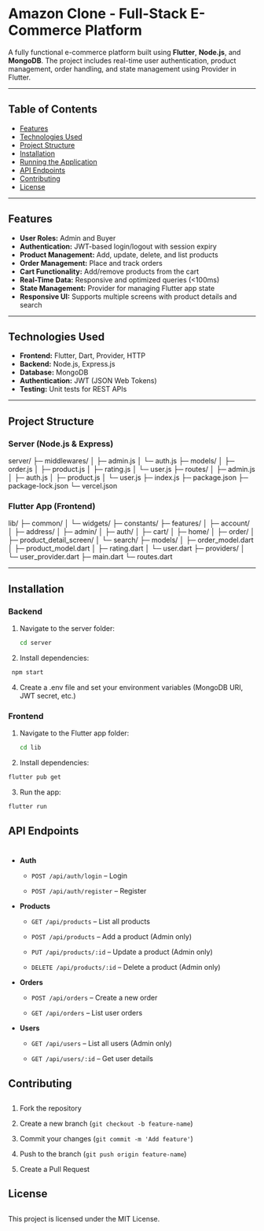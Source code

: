 # Amazon Clone - Full-Stack E-Commerce Platform

A fully functional e-commerce platform built using **Flutter**, **Node.js**, and **MongoDB**. The project includes real-time user authentication, product management, order handling, and state management using Provider in Flutter.  

---

## Table of Contents

- [Features](#features)
- [Technologies Used](#technologies-used)
- [Project Structure](#project-structure)
- [Installation](#installation)
- [Running the Application](#running-the-application)
- [API Endpoints](#api-endpoints)
- [Contributing](#contributing)
- [License](#license)

---

## Features

- **User Roles:** Admin and Buyer
- **Authentication:** JWT-based login/logout with session expiry
- **Product Management:** Add, update, delete, and list products
- **Order Management:** Place and track orders
- **Cart Functionality:** Add/remove products from the cart
- **Real-Time Data:** Responsive and optimized queries (<100ms)
- **State Management:** Provider for managing Flutter app state
- **Responsive UI:** Supports multiple screens with product details and search

---

## Technologies Used

- **Frontend:** Flutter, Dart, Provider, HTTP
- **Backend:** Node.js, Express.js
- **Database:** MongoDB
- **Authentication:** JWT (JSON Web Tokens)
- **Testing:** Unit tests for REST APIs

---

## Project Structure

### Server (Node.js & Express)

server/
├─ middlewares/
│  ├─ admin.js
│  └─ auth.js
├─ models/
│  ├─ order.js
│  ├─ product.js
│  ├─ rating.js
│  └─ user.js
├─ routes/
│  ├─ admin.js
│  ├─ auth.js
│  ├─ product.js
│  └─ user.js
├─ index.js
├─ package.json
├─ package-lock.json
└─ vercel.json


### Flutter App (Frontend)

lib/
├─ common/
│  └─ widgets/
├─ constants/
├─ features/
│  ├─ account/
│  ├─ address/
│  ├─ admin/
│  ├─ auth/
│  ├─ cart/
│  ├─ home/
│  ├─ order/
│  ├─ product_detail_screen/
│  └─ search/
├─ models/
│  ├─ order_model.dart
│  ├─ product_model.dart
│  ├─ rating.dart
│  └─ user.dart
├─ providers/
│  └─ user_provider.dart
├─ main.dart
└─ routes.dart



---

## Installation

### Backend

1. Navigate to the server folder:
   ```bash
   cd server
   ```
2. Install dependencies:
  ```bash
   npm start
   ```
4. Create a .env file and set your environment variables (MongoDB URI, JWT secret, etc.)

### Frontend

1. Navigate to the Flutter app folder:
   ```bash
   cd lib
   ```

2. Install dependencies:
 ```bash
flutter pub get
```
3. Run the app:
```bash
flutter run
```

## API Endpoints

# 

*   **Auth**
    
    *   `POST /api/auth/login` – Login
        
    *   `POST /api/auth/register` – Register
        
*   **Products**
    
    *   `GET /api/products` – List all products
        
    *   `POST /api/products` – Add a product (Admin only)
        
    *   `PUT /api/products/:id` – Update a product (Admin only)
        
    *   `DELETE /api/products/:id` – Delete a product (Admin only)
        
*   **Orders**
    
    *   `POST /api/orders` – Create a new order
        
    *   `GET /api/orders` – List user orders
        
*   **Users**
    
    *   `GET /api/users` – List all users (Admin only)
        
    *   `GET /api/users/:id` – Get user details
## Contributing

## 

1.  Fork the repository
    
2.  Create a new branch (`git checkout -b feature-name`)
    
3.  Commit your changes (`git commit -m 'Add feature'`)
    
4.  Push to the branch (`git push origin feature-name`)
    
5.  Create a Pull Request
## License

## 

This project is licensed under the MIT License.


